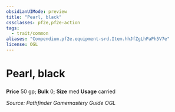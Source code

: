 ```yaml
---
obsidianUIMode: preview
title: "Pearl, black"
cssclasses: pf2e,pf2e-action
tags:
  - trait/common
aliases: "Compendium.pf2e.equipment-srd.Item.hhJfZgLhPaPh5V7e"
license: OGL
---
```

# Pearl, black

### 


**Price** 50 gp; 
**Bulk** 0; **Size** med
**Usage** carried



*Source: Pathfinder Gamemastery Guide*
*OGL*